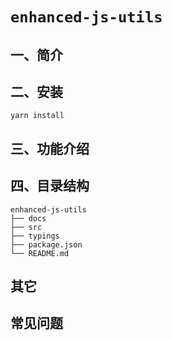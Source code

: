 # `enhanced-js-utils`

## 一、简介

## 二、安装

```
yarn install
```

## 三、功能介绍


## 四、目录结构

```
enhanced-js-utils
├── docs
├── src
├── typings
├── package.json
└── README.md
```

## 其它

## 常见问题